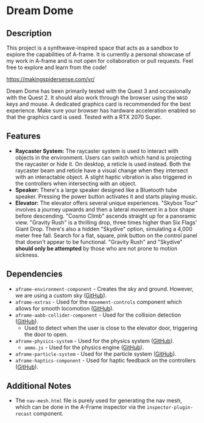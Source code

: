 # Dream Dome

## Description

This project is a synthwave-inspired space that acts as a sandbox to explore the capabilities of A-frame. It is currently a personal showcase of my work in A-frame and is not open for collaboration or pull requests. Feel free to explore and learn from the code!

https://makingspidersense.com/vr/

Dream Dome has been primarily tested with the Quest 3 and occasionally with the Quest 2. It should also work through the browser using the `WASD` keys and mouse. A dedicated graphics card is recommended for the best experience. Make sure your browser has hardware acceleration enabled so that the graphics card is used. Tested with a RTX 2070 Super.

## Features

- **Raycaster System:** The raycaster system is used to interact with objects in the environment. Users can switch which hand is projecting the raycaster or hide it. On desktop, a reticle is used instead. Both the raycaster beam and reticle have a visual change when they intersect with an interactable object. A slight haptic vibration is also triggered in the controllers when intersecting with an object.
- **Speaker:** There's a large speaker designed like a Bluetooth tube speaker. Pressing the power button activates it and starts playing music.
- **Elevator:** The elevator offers several unique experiences. "Skybox Tour" involves a journey upwards and then a lateral movement in a box shape before descending. "Cosmo Climb" ascends straight up for a panoramic view. "Gravity Rush" is a thrilling drop, three times higher than Six Flags' Giant Drop. There's also a hidden "Skydive" option, simulating a 4,000 meter free fall. Search for a flat, square, pink button on the control panel that doesn't appear to be functional. "Gravity Rush" and "Skydive" **should only be attempted** by those who are not prone to motion sickness.

## Dependencies

- `aframe-environment-component` - Creates the sky and ground. However, we are using a custom sky ([GitHub](https://github.com/supermedium/aframe-environment-component)).
- `aframe-extras` - Used for the `movement-controls` component which allows for smooth locomotion ([GitHub](https://github.com/c-frame/aframe-extras)).
- `aframe-aabb-collider-component` - Used for the collision detection ([GitHub](https://github.com/supermedium/superframe/tree/master/components/aabb-collider/)).
    - Used to detect when the user is close to the elevator door, triggering the door to open.
- `aframe-physics-system` - Used for the physics system ([GitHub](https://github.com/c-frame/aframe-physics-system)).
    - `ammo.js` - Used for the physics engine ([GitHub](https://github.com/c-frame/aframe-physics-system/blob/master/AmmoDriver.md)).
- `aframe-particle-system` - Used for the particle system ([GitHub](https://github.com/c-frame/aframe-particle-system-component)).
- `aframe-haptics-component` - Used for haptic feedback on the controllers ([GitHub](https://github.com/supermedium/superframe/tree/master/components/haptics/)).

## Additional Notes

- The `nav-mesh.html` file is purely used for generating the nav mesh, which can be done in the A-Frame inspector via the `inspector-plugin-recast` component.